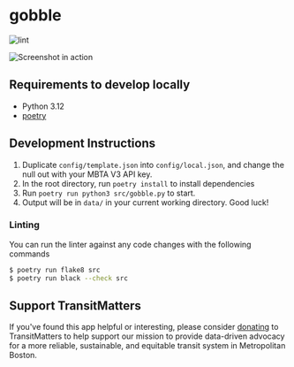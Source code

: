 # gobble
![lint](https://github.com/transitmatters/mbta-slow-zone-bot/workflows/lint/badge.svg?branch=main)

![Screenshot in action](docs/screenshot.png)

## Requirements to develop locally

- Python 3.12
- [poetry](https://python-poetry.org/)

## Development Instructions

1. Duplicate `config/template.json` into `config/local.json`, and change the null out with your MBTA V3 API key.
2. In the root directory, run `poetry install` to install dependencies
3. Run `poetry run python3 src/gobble.py` to start.
4. Output will be in `data/` in your current working directory. Good luck!

### Linting

You can run the linter against any code changes with the following commands

```bash
$ poetry run flake8 src
$ poetry run black --check src
```

## Support TransitMatters

If you've found this app helpful or interesting, please consider [donating](https://transitmatters.org/donate) to TransitMatters to help support our mission to provide data-driven advocacy for a more reliable, sustainable, and equitable transit system in Metropolitan Boston.
